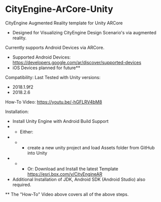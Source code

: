 # CityEngine-ArCore-Unity
CityEngine Augmented Reality template for Unity ARCore
- Designed for Visualizing CityEngine Design Scenario's via augmented reality.

Currently supports Android Devices via ARCore.
- Supported Android Devices: https://developers.google.com/ar/discover/supported-devices
- iOS Devices planned for future**

Compatibility: Last Tested with Unity versions: 
- 2018.1.9f2
- 2018.2.6

How-To Video: https://youtu.be/-hGFLRV4bM8

Installation:
- Install Unity Engine with Android Build Support
- - Either: 
- - - create a new unity project and load Assets folder from GitHub into Unity
- - - Or: Download and Install the latest Template https://esri.box.com/v/CityEngineAR
- Additional Installation of JDK, Android SDK (Android Studio) also required.

** The "How-To" Video above covers all of the above steps.
